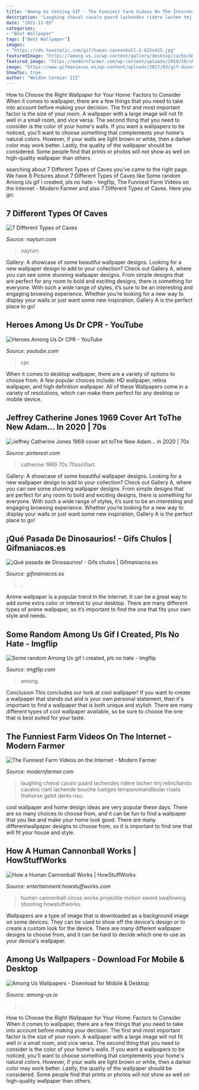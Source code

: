 ```yaml
---
title: "Among Us Venting GIF - The Funniest Farm Videos On The Internet"
description: "Laughing cheval cavalo paard lachendes ridere lachen tmj relinchando cavalos riant lachende bouche lustiges temporomandibular risata thehorse gebit dents riso"
date: "2021-11-03"
categories:
- "Best Wallpaper"
tags: ["Best Wallpaper"]
images:
- "https://cdn.hswstatic.com/gif/human-cannonball-2-622x415.jpg"
featuredImage: "https://among-us.io/wp-content/gallery/desktop/cache/AmongUs_desktop_wp5.jpg-nggid0220-ngg0dyn-600x600x100-00f0w010c010r110f110r010t010.jpg"
featured_image: "https://modernfarmer.com/wp-content/uploads/2019/10/shutterstock_622729256.jpg"
image: "https://www.gifmaniacos.es/wp-content/uploads/2017/03/gif-dinosaurio-gifmaniacos.es-12.gif"
ShowToc: true
author: "Weldon Cormier III"
---
```



How to Choose the Right Wallpaper for Your Home: Factors to Consider
When it comes to wallpaper, there are a few things that you need to take into account before making your decision. The first and most important factor is the size of your room. A wallpaper with a large image will not fit well in a small room, and vice versa. 
The second thing that you need to consider is the color of your home's walls. If you want a wallpapers to be noticed, you'll want to choose something that complements your home's natural colors. However, if your walls are light brown or white, then a darker color may work better. 
Lastly, the quality of the wallpaper should be considered. Some people find that prints or photos will not show as well on high-quality wallpaper than others.

	

		
searching about 7 Different Types of Caves you've came to the right page. We have 8 Pictures about 7 Different Types of Caves like Some random Among Us gif I created, pls no hate - Imgflip, The Funniest Farm Videos on the Internet - Modern Farmer and also 7 Different Types of Caves. Here you go:
		
    
## 7 Different Types Of Caves

<img loading=lazy src="http://nayturr.com/wp-content/uploads/2020/06/solution-cave-june092020-min.jpg" onerror="this.onerror=null;this.src='https://tse2.mm.bing.net/th?id=OIP.dAqukwdgdwmOh82TMYlF2wHaE8&amp;pid=15.1';" alt="7 Different Types of Caves">

_Source: nayturr.com_

>nayturr. 

	

Gallery: A showcase of some beautiful wallpaper designs.
Looking for a new wallpaper design to add to your collection? Check out Gallery A, where you can see some stunning wallpaper designs. From simple designs that are perfect for any room to bold and exciting designs, there is something for everyone. With such a wide range of styles, it’s sure to be an interesting and engaging browsing experience. Whether you’re looking for a new way to display your walls or just want some new inspiration, Gallery A is the perfect place to go!





	
	
    
## Heroes Among Us Dr CPR - YouTube

<img loading=lazy src="https://i.ytimg.com/vi/DCBifNw3vk8/maxresdefault.jpg" onerror="this.onerror=null;this.src='https://tse4.mm.bing.net/th?id=OIP.IovzXJ_Wz5LTUJj2m3GRQgHaEK&amp;pid=15.1';" alt="Heroes Among Us Dr CPR - YouTube">

_Source: youtube.com_

>cpr. 

	

When it comes to desktop wallpaper, there are a variety of options to choose from. A few popular choices include: HD wallpaper, retina wallpaper, and high definition wallpaper. All of these Wallpapers come in a variety of resolutions, which can make them perfect for any desktop or mobile device. 

    
## Jeffrey Catherine Jones 1969 Cover Art ToThe New Adam... In 2020 | 70s

<img loading=lazy src="https://i.pinimg.com/736x/29/9b/de/299bde397ba4ce20bcdbf5e8f15975e3.jpg" onerror="this.onerror=null;this.src='https://tse1.mm.bing.net/th?id=OIP.J1vcBS-B6KwJy_7lcPH5xQAAAA&amp;pid=15.1';" alt="Jeffrey Catherine Jones 1969 cover art toThe New Adam... in 2020 | 70s">

_Source: pinterest.com_

>catherine 1969 70s 70sscifiart. 

	

Gallery: A showcase of some beautiful wallpaper designs.
Looking for a new wallpaper design to add to your collection? Check out Gallery A, where you can see some stunning wallpaper designs. From simple designs that are perfect for any room to bold and exciting designs, there is something for everyone. With such a wide range of styles, it’s sure to be an interesting and engaging browsing experience. Whether you’re looking for a new way to display your walls or just want some new inspiration, Gallery A is the perfect place to go!





	
	
    
## ¡Qué Pasada De Dinosaurios! - Gifs Chulos | Gifmaniacos.es

<img loading=lazy src="https://www.gifmaniacos.es/wp-content/uploads/2017/03/gif-dinosaurio-gifmaniacos.es-12.gif" onerror="this.onerror=null;this.src='https://tse3.mm.bing.net/th?id=OIP.a2L4T3Epc1XqUNRq_rfytwHaLL&amp;pid=15.1';" alt="¡Qué pasada de Dinosaurios! - Gifs chulos | Gifmaniacos.es">

_Source: gifmaniacos.es_

>. 

	

Anime wallpaper is a popular trend in the internet. It can be a great way to add some extra color or interest to your desktop. There are many different types of anime wallpaper, so it’s important to find the one that fits your own style and needs.

    
## Some Random Among Us Gif I Created, Pls No Hate - Imgflip

<img loading=lazy src="https://i.imgflip.com/4qd5wr.gif" onerror="this.onerror=null;this.src='https://tse1.mm.bing.net/th?id=OIP.WBpJClT6FV2sfM8li8uVhQHaEK&amp;pid=15.1';" alt="Some random Among Us gif I created, pls no hate - Imgflip">

_Source: imgflip.com_

>among. 

	

Conclusion
This concludes our look at cool wallpaper! If you want to create a wallpaper that stands out and is your own personal statement, then it's important to find a wallpaper that is both unique and stylish. There are many different types of cool wallpaper available, so be sure to choose the one that is best suited for your taste.

    
## The Funniest Farm Videos On The Internet - Modern Farmer

<img loading=lazy src="https://modernfarmer.com/wp-content/uploads/2019/10/shutterstock_622729256.jpg" onerror="this.onerror=null;this.src='https://tse3.mm.bing.net/th?id=OIP._Duy1MVRQBMzn9CpvCPFZAHaE8&amp;pid=15.1';" alt="The Funniest Farm Videos on the Internet - Modern Farmer">

_Source: modernfarmer.com_

>laughing cheval cavalo paard lachendes ridere lachen tmj relinchando cavalos riant lachende bouche lustiges temporomandibular risata thehorse gebit dents riso. 

	

cool wallpaper and home design ideas are very popular these days. There are so many choices to choose from, and it can be fun to find a wallpaper that you like and make your home look good. There are many differentwallpaper designs to choose from, so it is important to find one that will fit your house and style.

    
## How A Human Cannonball Works | HowStuffWorks

<img loading=lazy src="https://cdn.hswstatic.com/gif/human-cannonball-2-622x415.jpg" onerror="this.onerror=null;this.src='https://tse4.mm.bing.net/th?id=OIP.MYBrLXWI76t2M9EXnxGPxQHaE8&amp;pid=15.1';" alt="How a Human Cannonball Works | HowStuffWorks">

_Source: entertainment.howstuffworks.com_

>human cannonball circus works projectile motion sword swallowing shooting howstuffworks. 

	

Wallpapers are a type of image that is downloaded as a background image on some devices. They can be used to show off the device's design or to create a custom look for the device. There are many different wallpaper designs to choose from, and it can be hard to decide which one to use as your device's wallpaper.

    
## Among Us Wallpapers - Download For Mobile &amp; Desktop

<img loading=lazy src="https://among-us.io/wp-content/gallery/desktop/cache/AmongUs_desktop_wp5.jpg-nggid0220-ngg0dyn-600x600x100-00f0w010c010r110f110r010t010.jpg" onerror="this.onerror=null;this.src='https://tse3.mm.bing.net/th?id=OIP.HYuKRDcdRCblFYC_ATnyVgHaEL&amp;pid=15.1';" alt="Among Us Wallpapers - Download for Mobile &amp; Desktop">

_Source: among-us.io_

>. 

	

How to Choose the Right Wallpaper for Your Home: Factors to Consider
When it comes to wallpaper, there are a few things that you need to take into account before making your decision. The first and most important factor is the size of your room. A wallpaper with a large image will not fit well in a small room, and vice versa. 
The second thing that you need to consider is the color of your home's walls. If you want a wallpapers to be noticed, you'll want to choose something that complements your home's natural colors. However, if your walls are light brown or white, then a darker color may work better. 
Lastly, the quality of the wallpaper should be considered. Some people find that prints or photos will not show as well on high-quality wallpaper than others.

